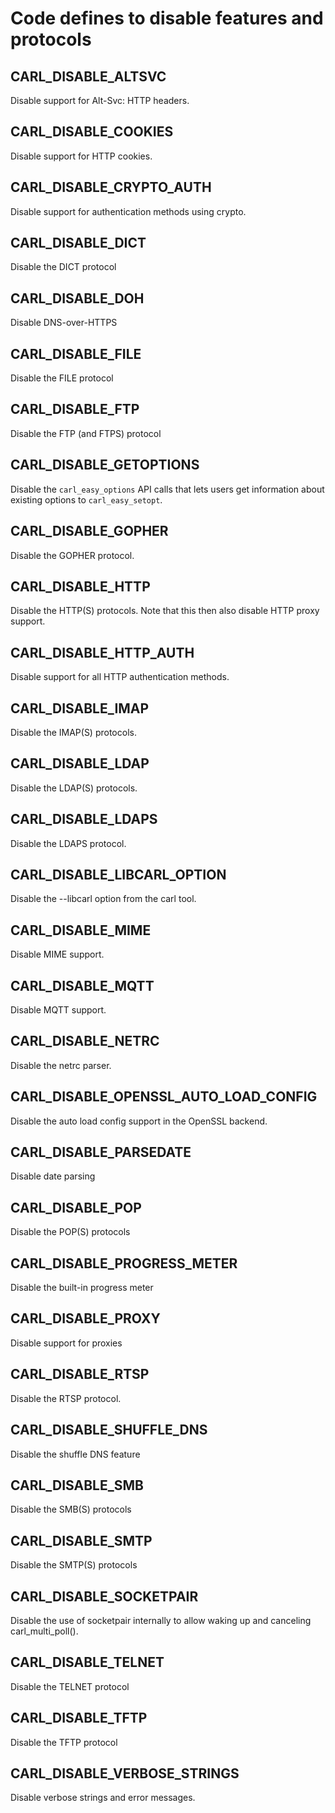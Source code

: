 # Code defines to disable features and protocols

## CARL_DISABLE_ALTSVC

Disable support for Alt-Svc: HTTP headers.

## CARL_DISABLE_COOKIES

Disable support for HTTP cookies.

## CARL_DISABLE_CRYPTO_AUTH

Disable support for authentication methods using crypto.

## CARL_DISABLE_DICT

Disable the DICT protocol

## CARL_DISABLE_DOH

Disable DNS-over-HTTPS

## CARL_DISABLE_FILE

Disable the FILE protocol

## CARL_DISABLE_FTP

Disable the FTP (and FTPS) protocol

## CARL_DISABLE_GETOPTIONS

Disable the `carl_easy_options` API calls that lets users get information
about existing options to `carl_easy_setopt`.

## CARL_DISABLE_GOPHER

Disable the GOPHER protocol.

## CARL_DISABLE_HTTP

Disable the HTTP(S) protocols. Note that this then also disable HTTP proxy
support.

## CARL_DISABLE_HTTP_AUTH

Disable support for all HTTP authentication methods.

## CARL_DISABLE_IMAP

Disable the IMAP(S) protocols.

## CARL_DISABLE_LDAP

Disable the LDAP(S) protocols.

## CARL_DISABLE_LDAPS

Disable the LDAPS protocol.

## CARL_DISABLE_LIBCARL_OPTION

Disable the --libcarl option from the carl tool.

## CARL_DISABLE_MIME

Disable MIME support.

## CARL_DISABLE_MQTT

Disable MQTT support.

## CARL_DISABLE_NETRC

Disable the netrc parser.

## CARL_DISABLE_OPENSSL_AUTO_LOAD_CONFIG

Disable the auto load config support in the OpenSSL backend.

## CARL_DISABLE_PARSEDATE

Disable date parsing

## CARL_DISABLE_POP

Disable the POP(S) protocols

## CARL_DISABLE_PROGRESS_METER

Disable the built-in progress meter

## CARL_DISABLE_PROXY

Disable support for proxies

## CARL_DISABLE_RTSP

Disable the RTSP protocol.

## CARL_DISABLE_SHUFFLE_DNS

Disable the shuffle DNS feature

## CARL_DISABLE_SMB

Disable the SMB(S) protocols

## CARL_DISABLE_SMTP

Disable the SMTP(S) protocols

## CARL_DISABLE_SOCKETPAIR

Disable the use of socketpair internally to allow waking up and canceling
carl_multi_poll().

## CARL_DISABLE_TELNET

Disable the TELNET protocol

## CARL_DISABLE_TFTP

Disable the TFTP protocol

## CARL_DISABLE_VERBOSE_STRINGS

Disable verbose strings and error messages.
